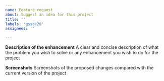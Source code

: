 ```yaml
---
name: Feature request
about: Suggest an idea for this project
title: ''
labels: 'gssoc20'
assignees: ''

---
```


**Description of the enhancement**
A clear and concise description of what the problem you wish to solve or any enhancement you wish to do for the project

**Screenshots**
Screenshots of the proposed changes compared with the current version of the project